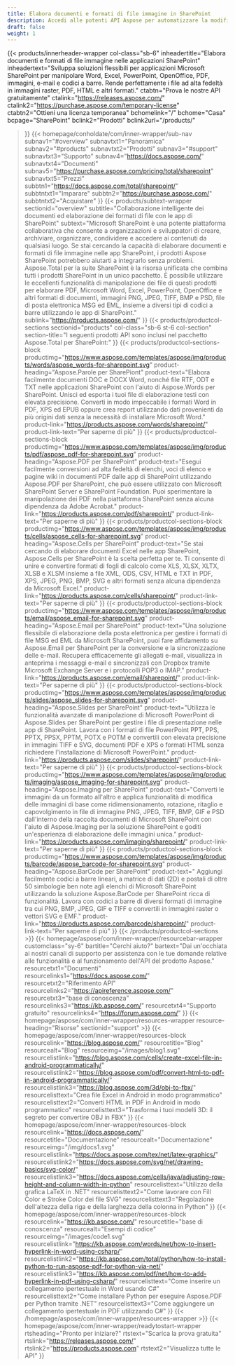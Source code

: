 ```yaml
---
title: Elabora documenti e formati di file immagine in SharePoint
description: Accedi alle potenti API Aspose per automatizzare la modifica, la conversione e l'elaborazione di formati di file di documenti e immagini nelle applicazioni SharePoint.
draft: false
weight: 1
---
```

{{< products/innerheader-wrapper col-class="sb-6"
  inheadertitle="Elabora documenti e formati di file immagine nelle applicazioni SharePoint"
  inheadertext="Sviluppa soluzioni flessibili per applicazioni Microsoft SharePoint per manipolare Word, Excel, PowerPoint, OpenOffice, PDF, immagini, e-mail e codici a barre. Rende perfettamente i file ad alta fedeltà in immagini raster, PDF, HTML e altri formati."
  ctabtn="Prova le nostre API gratuitamente"
  ctalink="https://releases.aspose.com/"
  ctalink2="https://purchase.aspose.com/temporary-license"
  ctabtn2="Ottieni una licenza temporanea"
  bchomelink="/"
  bchome="Casa"
  bcpage="SharePoint"
  bclink2="Prodotti"
  bclink2url="/products/"
  >}}
  {{< homepage/conholdate/com/inner-wrapper/sub-nav 
subnav1="#overview"
subnavtxt1="Panoramica" 
subnav2="#products"
subnavtxt2="Prodotti" 
subnav3="#support"
subnavtxt3="Supporto" 
subnav4="https://docs.aspose.com/"
subnavtxt4="Documenti" 
subnav5="https://purchase.aspose.com/pricing/total/sharepoint"
subnavtxt5="Prezzi" 
subbtn1="https://docs.aspose.com/total/sharepoint/"
subbtntxt1="Imparare"
subbtn2="https://purchase.aspose.com/"
subbtntxt2="Acquistare"
>}}
   {{< products/subtext-wrapper
   sectionid="overview" 
   subtitle="Collaborazione intelligente dei documenti ed elaborazione dei formati di file con le app di SharePoint"
   subtext="Microsoft SharePoint è una potente piattaforma collaborativa che consente a organizzazioni e sviluppatori di creare, archiviare, organizzare, condividere e accedere ai contenuti da qualsiasi luogo. Se stai cercando la capacità di elaborare documenti e formati di file immagine nelle app SharePoint, i prodotti Aspose SharePoint potrebbero aiutarti a integrarlo senza problemi. Aspose.Total per la suite SharePoint è la risorsa unificata che combina tutti i prodotti SharePoint in un unico pacchetto. È possibile utilizzare le eccellenti funzionalità di manipolazione dei file di questi prodotti per elaborare PDF, Microsoft Word, Excel, PowerPoint, OpenOffice e altri formati di documenti, immagini PNG, JPEG, TIFF, BMP e PSD, file di posta elettronica MSG ed EML, insieme a diversi tipi di codici a barre utilizzando le app di SharePoint."
   sublink="https://products.aspose.com/"
   >}} 
{{< products/productcol-sections
sectionid="products" 
col-class="sb-6 st-6 col-section"
section-title="I seguenti prodotti API sono inclusi nel pacchetto Aspose.Total per SharePoint:"
>}}
{{< products/productcol-sections-block
productimg="https://www.aspose.com/templates/aspose/img/products/words/aspose_words-for-sharepoint.svg"
product-heading="Aspose.Parole per SharePiont"
product-text="Elabora facilmente documenti DOC e DOCX Word, nonché file RTF, ODT e TXT nelle applicazioni SharePoint con l'aiuto di Aspose.Words per SharePoint. Unisci ed esporta i tuoi file di elaborazione testi con elevata precisione. Converti in modo impeccabile i formati Word in PDF, XPS ed EPUB oppure crea report utilizzando dati provenienti da più origini dati senza la necessità di installare Microsoft Word."
product-link="https://products.aspose.com/words/sharepoint/"
product-link-text="Per saperne di più"
>}}
{{< products/productcol-sections-block
productimg="https://www.aspose.com/templates/aspose/img/products/pdf/aspose_pdf-for-sharepoint.svg"
product-heading="Aspose.PDF per SharePoint"
product-text="Esegui facilmente conversioni ad alta fedeltà di elenchi, voci di elenco e pagine wiki in documenti PDF dalle app di SharePoint utilizzando Aspose.PDF per SharePoint, che può essere utilizzato con Microsoft SharePoint Server e SharePoint Foundation. Puoi sperimentare la manipolazione dei PDF nella piattaforma SharePoint senza alcuna dipendenza da Adobe Acrobat."
product-link="https://products.aspose.com/pdf/sharepoint/"
product-link-text="Per saperne di più"
>}}
{{< products/productcol-sections-block
productimg="https://www.aspose.com/templates/aspose/img/products/cells/aspose_cells-for-sharepoint.svg"
product-heading="Aspose.Cells per SharePoint"
product-text="Se stai cercando di elaborare documenti Excel nelle app SharePoint, Aspose.Cells per SharePoint è la scelta perfetta per te. Ti consente di unire e convertire formati di fogli di calcolo come XLS, XLSX, XLTX, XLSB e XLSM insieme a file XML, ODS, CSV, HTML e TXT in PDF, XPS, JPEG, PNG, BMP, SVG e altri formati senza alcuna dipendenza da Microsoft Excel."
product-link="https://products.aspose.com/cells/sharepoint/"
product-link-text="Per saperne di più"
>}}
{{< products/productcol-sections-block
productimg="https://www.aspose.com/templates/aspose/img/products/email/aspose_email-for-sharepoint.svg"
product-heading="Aspose.Email per SharePoint"
product-text="Una soluzione flessibile di elaborazione della posta elettronica per gestire i formati di file MSG ed EML da Microsoft SharePoint, puoi fare affidamento su Aspose.Email per SharePoint per la conversione e la sincronizzazione delle e-mail. Recupera efficacemente gli allegati e-mail, visualizza in anteprima i messaggi e-mail e sincronizzali con Dropbox tramite Microsoft Exchange Server e i protocolli POP3 o IMAP."
product-link="https://products.aspose.com/email/sharepoint/"
product-link-text="Per saperne di più"
>}}
{{< products/productcol-sections-block
productimg="https://www.aspose.com/templates/aspose/img/products/slides/aspose_slides-for-sharepoint.svg"
product-heading="Aspose.Slides per SharePoint"
product-text="Utilizza le funzionalità avanzate di manipolazione di Microsoft PowerPoint di Aspose.Slides per SharePoint per gestire i file di presentazione nelle app di SharePoint. Lavora con i formati di file PowerPoint PPT, PPS, PPTX, PPSX, PPTM, POTX e POTM e convertili con elevata precisione in immagini TIFF e SVG, documenti PDF e XPS o formati HTML senza richiedere l'installazione di Microsoft PowerPoint."
product-link="https://products.aspose.com/slides/sharepoint/"
product-link-text="Per saperne di più"
>}}
{{< products/productcol-sections-block
productimg="https://www.aspose.com/templates/aspose/img/products/imaging/aspose_imaging-for-sharepoint.svg"
product-heading="Aspose.Imaging per SharePoint"
product-text="Converti le immagini da un formato all'altro e applica funzionalità di modifica delle immagini di base come ridimensionamento, rotazione, ritaglio e capovolgimento in file di immagine PNG, JPEG, TIFF, BMP, GIF e PSD dall'interno della raccolta documenti di Microsoft SharePoint con l'aiuto di Aspose.Imaging per la soluzione SharePoint e goditi un'esperienza di elaborazione delle immagini unica."
product-link="https://products.aspose.com/imaging/sharepoint/"
product-link-text="Per saperne di più"
>}}
{{< products/productcol-sections-block
productimg="https://www.aspose.com/templates/aspose/img/products/barcode/aspose_barcode-for-sharepoint.svg"
product-heading="Aspose.BarCode per SharePoint"
product-text=" Aggiungi facilmente codici a barre lineari, a matrice di dati (2D) e postali di oltre 50 simbologie ben note agli elenchi di Microsoft SharePoint utilizzando la soluzione Aspose.BarCode per SharePoint ricca di funzionalità. Lavora con codici a barre di diversi formati di immagine tra cui PNG, BMP, JPEG, GIF e TIFF e convertili in immagini raster o vettori SVG e EMF."
product-link="https://products.aspose.com/barcode/sharepoint/"
product-link-text="Per saperne di più"
>}} 
{{< /products/productcol-sections >}}
{{< homepage/aspose/com/inner-wrapper/resourcebar-wrapper
customclass="sy-6"
bartitle="Cerchi aiuto?"
bartext="Dai un'occhiata ai nostri canali di supporto per assistenza con le tue domande relative alle funzionalità e al funzionamento dell'API del prodotto Aspose."
resourcetxt1="Documenti"
resourcelinks1="https://docs.aspose.com/"
resourcetxt2="Riferimento API"
resourcelinks2="https://apireference.aspose.com/"
resourcetxt3="base di conoscenza"
resourcelinks3="https://kb.aspose.com/"
resourcetxt4="Supporto gratuito"
resourcelinks4="https://forum.aspose.com/"
>}}
{{< homepage/aspose/com/inner-wrapper/resources-wrapper
resource-heading="Risorse"
sectionid="support" >}}
{{< homepage/aspose/com/inner-wrapper/resources-block
resourcelink="https://blog.aspose.com/"
resourcetitle="Blog"
resourcealt="Blog"
resourceimg="/images/blog1.svg"
resourcelistlink="https://blog.aspose.com/cells/create-excel-file-in-android-programmatically/"
resourcelistlink2="https://blog.aspose.com/pdf/convert-html-to-pdf-in-android-programmatically/"
resourcelistlink3="https://blog.aspose.com/3d/obj-to-fbx/"
resourcelisttext="Crea file Excel in Android in modo programmatico"
resourcelisttext2="Converti HTML in PDF in Android in modo programmatico"
resourcelisttext3="Trasforma i tuoi modelli 3D: il segreto per convertire OBJ in FBX"
>}}
{{< homepage/aspose/com/inner-wrapper/resources-block
resourcelink="https://docs.aspose.com/"
resourcetitle="Documentazione"
resourcealt="Documentazione"
resourceimg="/img/docs1.svg"
resourcelistlink="https://docs.aspose.com/tex/net/latex-graphics/"
resourcelistlink2="https://docs.aspose.com/svg/net/drawing-basics/svg-color/"
resourcelistlink3="https://docs.aspose.com/cells/java/adjusting-row-height-and-column-width-in-python"
resourcelisttext="Utilizzo della grafica LaTeX in .NET"
resourcelisttext2="Come lavorare con Fill Color e Stroke Color dei file SVG"
resourcelisttext3="Regolazione dell'altezza della riga e della larghezza della colonna in Python"
>}}
{{< homepage/aspose/com/inner-wrapper/resources-block
resourcelink="https://kb.aspose.com/"
resourcetitle="base di conoscenza"
resourcealt="Esempi di codice"
resourceimg="/images/code1.svg"
resourcelistlink="https://kb.aspose.com/words/net/how-to-insert-hyperlink-in-word-using-csharp/"
resourcelistlink2="https://kb.aspose.com/total/python/how-to-install-python-to-run-aspose-pdf-for-python-via-net/"
resourcelistlink3="https://kb.aspose.com/pdf/net/how-to-add-hyperlink-in-pdf-using-csharp/"
resourcelisttext="Come inserire un collegamento ipertestuale in Word usando C#"
resourcelisttext2="Come installare Python per eseguire Aspose.PDF per Python tramite .NET"
resourcelisttext3="Come aggiungere un collegamento ipertestuale in PDF utilizzando C#"
>}}
{{< /homepage/aspose/com/inner-wrapper/resources-wrapper >}}
{{< homepage/aspose/com/inner-wrapper/readytostart-wrapper
rtsheading="Pronto per iniziare?"
rtstext="Scarica la prova gratuita"
rtslink="https://releases.aspose.com/"
rtslink2="https://products.aspose.com"
rtstext2="Visualizza tutte le API" 
>}}
